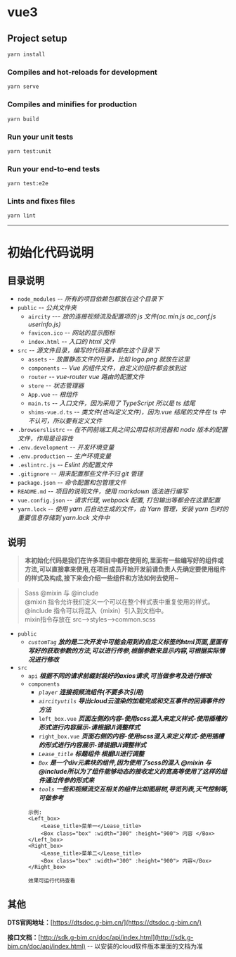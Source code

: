 <!--
 * @Author: your name
 * @Date: 2022-02-22 18:36:34
 * @LastEditTime: 2022-08-25 17:22:14
 * @LastEditors: 张祥 zhangxiang@sidri.com
 * @Description: 打开koroFileHeader查看配置 进行设置: https://github.com/OBKoro1/koro1FileHeader/wiki/%E9%85%8D%E7%BD%AE
 * @FilePath: \DTSWeekly_zhyq\README.md
-->

# vue3

## Project setup

```
yarn install
```

### Compiles and hot-reloads for development

```
yarn serve
```

### Compiles and minifies for production

```
yarn build
```

### Run your unit tests

```
yarn test:unit
```

### Run your end-to-end tests

```
yarn test:e2e
```

### Lints and fixes files

```
yarn lint
```

---

# 初始化代码说明

## 目录说明

- `node_modules` -- *所有的项目依赖包都放在这个目录下*
- `public` -- *公共文件夹*
    - `aircity` --- *放的连接视频流及配置项的 js 文件(ac.min.js ac_conf.js userinfo.js)*
    - `favicon.ico` -- *网站的显示图标*
    - `index.html` -- *入口的 html 文件*
- `src` -- *源文件目录，编写的代码基本都在这个目录下*
    - `assets` -- *放置静态文件的目录，比如 logo.png 就放在这里*
    - `components` -- *Vue 的组件文件，自定义的组件都会放到这*
    - `router` -- *vue-router vue 路由的配置文件*
    - `store` -- *状态管理器*
    - `App.vue` -- *根组件*
    - `main.ts` -- *入口文件，因为采用了 TypeScript 所以是 ts 结尾*
    - `shims-vue.d.ts` -- *类文件(也叫定义文件)，因为.vue 结尾的文件在 ts 中不认可，所以要有定义文件*
- `.browserslistrc` -- *在不同前端工具之间公用目标浏览器和 node 版本的配置文件，作用是设容性*
- `.env.development`  -- *开发环境变量*
- `.env.production`   -- *生产环境变量*
- `.eslintrc.js` -- *Eslint 的配置文件*
- `.gitignore` -- *用来配置那些文件不归 git 管理*
- `package.json` -- *命令配置和包管理文件*
- `README.md`  -- *项目的说明文件，使用 markdown 语法进行编写*
- `vue.config.json` -- *请求代理, webpack 配置, 打包输出等都会在这里配置*
- `yarn.lock` -- *使用 yarn 后自动生成的文件，由 Yarn 管理，安装 yarn 包时的重要信息存储到 yarn.lock 文件中*


## 说明
>**本初始化代码是我们在许多项目中都在使用的,里面有一些编写好的组件或方法,可以直接拿来使用,在项目成员开始开发前请负责人先确定要使用组件的样式及构成,接下来会介绍一些组件和方法如何去使用~**

>Sass @mixin 与 @include<br> @mixin 指令允许我们定义一个可以在整个样式表中重复使用的样式。<br>@include 指令可以将混入（mixin）引入到文档中。<br>mixin指令存放在 src-->styles-->common.scss

- `public`  
    - *`customTag`* ***放的是二次开发中可能会用到的自定义标签的html页面,里面有写好的获取参数的方法,可以进行传参,根据参数来显示内容,可根据实际情况进行修改***
- `src` 
    - `api` ***根据不同的请求前缀封装好的axios请求,可当做参考及进行修改***
    - `components` 
        - *`player`* ***连接视频流组件(不要多次引用)***
        - *`aircityutils`* ***导出cloud云渲染的加载完成和交互事件的回调事件的方法***
         - `left_box.vue` ***页面左侧的内容-使用scss混入来定义样式-使用插槽的形式进行内容展示-请根据UI调整样式***
        - `right_box.vue` ***页面右侧的内容-使用scss混入来定义样式-使用插槽的形式进行内容展示-请根据UI调整样式***
        - *`Lease_title`* ***标题组件 根据UI进行调整***
        - *`Box`* ***是一个div元素块的组件,因为使用了scss的混入 **@mixin** 与 **@include**所以为了组件能够动态的接收定义的宽高等使用了这样的组件通过传参的形式来*** 
        - *`tools`* ***一些和视频流交互相关的组件比如图层树,导览列表,天气控制等,可做参考***
        ``` 
        示例:
        <Left_box>
            <Lease_title>菜单一</Lease_title>
            <Box class="box" :width="300" :height="900"> 内容 </Box>
        </Left_box>
        <Right_box>
            <Lease_title>菜单二</Lease_title>
            <Box class="box" :width="300" :height="900"> 内容</Box>
        </Right_box>

        效果可运行代码查看
        ```
        
## 其他

**DTS官网地址：**[https://dtsdoc.g-bim.cn/](https://dtsdoc.g-bim.cn/)

**接口文档：**[http://sdk.g-bim.cn/doc/api/index.html](http://sdk.g-bim.cn/doc/api/index.html) -- 以安装的cloud软件版本里面的文档为准 

